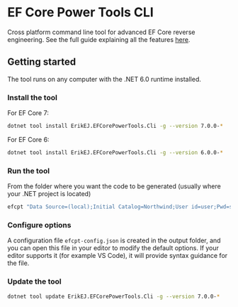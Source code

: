 # EF Core Power Tools CLI

Cross platform command line tool for advanced EF Core reverse engineering. See the full guide explaining all the features [here](https://github.com/ErikEJ/EFCorePowerTools/wiki/Reverse-Engineering).

## Getting started

The tool runs on any computer with the .NET 6.0 runtime installed.

### Install the tool

For EF Core 7:

```bash
dotnet tool install ErikEJ.EFCorePowerTools.Cli -g --version 7.0.0-*
```

For EF Core 6:

```bash
dotnet tool install ErikEJ.EFCorePowerTools.Cli -g --version 6.0.0-*
```

### Run the tool 

From the folder where you want the code to be generated (usually where your .NET project is located)

```bash
efcpt "Data Source=(local);Initial Catalog=Northwind;User id=user;Pwd=secret123;Encrypt=false" mssql
```

### Configure options

A configuration file `efcpt-config.json` is created in the output folder, and you can open this file in your editor to modify the default options. If your editor supports it (for example VS Code), it will provide syntax guidance for the file.

### Update the tool

```bash
dotnet tool update ErikEJ.EFCorePowerTools.Cli -g --version 7.0.0-*
```
